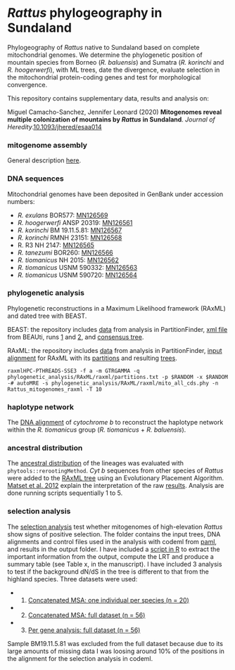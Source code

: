 # *Rattus* phylogeography in Sundaland

Phylogeography of *Rattus* native to Sundaland based on complete mitochondrial genomes. We determine the phylogenetic position of mountain species from Borneo (*R. baluensis*) and Sumatra (*R. korinchi* and *R. hoogerwerfi*), with ML trees, date the divergence, evaluate selection in the mitochondrial protein-coding genes and test for morphological convergence.

This repository contains supplementary data, results and analysis on:

Miguel Camacho-Sanchez, Jennifer Leonard (2020) **Mitogenomes reveal multiple colonization of mountains by *Rattus* in Sundaland**. *Journal of Heredity*.[10.1093/jhered/esaa014](https://doi.org/10.1093/jhered/esaa014)

### mitogenome assembly

General description [here](mitogenome-assembly.txt).

### DNA sequences

Mitochondrial genomes have been deposited in GenBank under accession numbers:

* *R. exulans* BOR577: [MN126569](https://www.ncbi.nlm.nih.gov/nuccore/MN126569)
* *R. hoogerwerfi* ANSP 20319: [MN126561](https://www.ncbi.nlm.nih.gov/nuccore/MN126561)
* *R. korinchi* BM 19.11.5.81: [MN126567](https://www.ncbi.nlm.nih.gov/nuccore/MN126567)
* *R. korinchi* RMNH 23151: [MN126568](https://www.ncbi.nlm.nih.gov/nuccore/MN126568)
* R. R3 NH 2147: [MN126565](https://www.ncbi.nlm.nih.gov/nuccore/MN126565)
* *R. tanezumi* BOR260: [MN126566](https://www.ncbi.nlm.nih.gov/nuccore/MN126566)
* *R. tiomanicus* NH 2015: [MN126562](https://www.ncbi.nlm.nih.gov/nuccore/MN126562)
* *R. tiomanicus* USNM 590332: [MN126563](https://www.ncbi.nlm.nih.gov/nuccore/MN126563)
* *R. tiomanicus* USNM 590720: [MN126564](https://www.ncbi.nlm.nih.gov/nuccore/MN126564)

### phylogenetic analysis

Phylogenetic reconstructions in a Maximum Likelihood framework (RAxML) and dated tree with BEAST.

BEAST: the repository includes [data](phylogenetic_analysis/Beast/PartitionFinder) from analysis in PartitionFinder, [xml file](phylogenetic_analysis/Beast/27_mito_Rattus.xml) from BEAUti, runs [1](phylogenetic_analysis/Beast/run1_cipress) and [2](phylogenetic_analysis/Beast/run2_cipress), and [consensus tree](phylogenetic_analysis/Beast/27_rattus_consensus.tre).

RAxML: the repository includes [data](phylogenetic_analysis/RAxML/PartitionFinder) from analysis in PartitionFinder, [input alignment](phylogenetic_analysis/RAxML/raxml/mito_all_cds.phy) for RAxML with its [partitions](phylogenetic_analysis/RAxML/raxml/partitions.txt) and resulting [trees](phylogenetic_analysis/RAxML/raxml).

```
raxmlHPC-PTHREADS-SSE3 -f a -m GTRGAMMA -q phylogenetic_analysis/RAxML/raxml/partitions.txt -p $RANDOM -x $RANDOM -# autoMRE -s phylogenetic_analysis/RAxML/raxml/mito_all_cds.phy -n Rattus_mitogenomes_raxml -T 10
```

### haplotype network

The [DNA alignment](haplotype_networks/network_matrix.nex) of *cytochrome b* to reconstruct the haplotype network within the *R. tiomanicus* group (*R. tiomanicus* + *R. baluensis*).

### ancestral distribution

The [ancestral distribution](ancestral_states/) of the lineages was evaluated with `phytools::rerootingMethod`. *Cyt b* sequences from other species of *Rattus* were added to the [RAxML tree](phylogenetic_analysis/RAxML/raxml) using an Evolutionary Placement Algorithm. [Matset et al. 2012](https://doi.org/10.1371/journal.pone.0031009) explain the interpretation of the raw [results](ancestral_states/RAxML_portableTree.addcytb.jplace). Analysis are done running scripts sequentially 1 to 5.

### selection analysis

The [selection analysis](selection_analysis/) test whether mitogenomes of high-elevation *Rattus* show signs of positive selection. The folder contains the input  trees, DNA alignments and control files used in the analysis with codeml from [paml](http://abacus.gene.ucl.ac.uk/software/paml.html), and results in the output folder. I have included a [script in R](selection_analysis/lrt.r) to extract the important information from the output, compute the LRT and produce a summary table (see Table x, in the manuscript).
I have included 3 analysis to test if the background dN/dS in the tree is different to that from the highland species. Three datasets were used:

* 1. [Concatenated MSA: one individual per species (n = 20)](selection_analysis/1ind_per_lineage)
* 2. [Concatenated MSA: full dataset (n = 56)](selection_analysis/fulldata/concatenated)
* 3. [Per gene analysis: full dataset (n = 56)](selection_analysis/1ind_per_lineage/concatenated)

Sample BM19.11.5.81 was excluded from the full dataset because due to its large amounts of missing data I was loosing around 10% of the positions in the alignment for the selection analysis in codeml.
